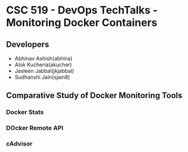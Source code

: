 # CSC 519 - DevOps TechTalks - Monitoring Docker Containers

## Developers

- Abhinav Ashish(abhina)
- Alok Kucheria(akucher)
- Jasleen Jabbal(jkjabbal)
- Sudhanshi Jain(sjain8)

## Comparative Study of Docker Monitoring Tools

### Docker Stats

### DOcker Remote API

### cAdvisor
